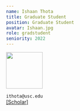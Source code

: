 ```yaml
---
name: Ishaan Thota
title: Graduate Student
position: Graduate Student
avatar: Ishaan.jpg
role: gradstudent
seniority: 2022
---
```


<img height="100" src="{{site.baseurl}}/images/people/{{page.avatar}}">


<i class="fa fa-envelope-o"></i> `ithota@usc.edu`<br>
<i class="fa fa-external-link"></i>
[[Scholar]](https://scholar.google.com/citations?user=40WkWmcAAAAJ&hl=en)
